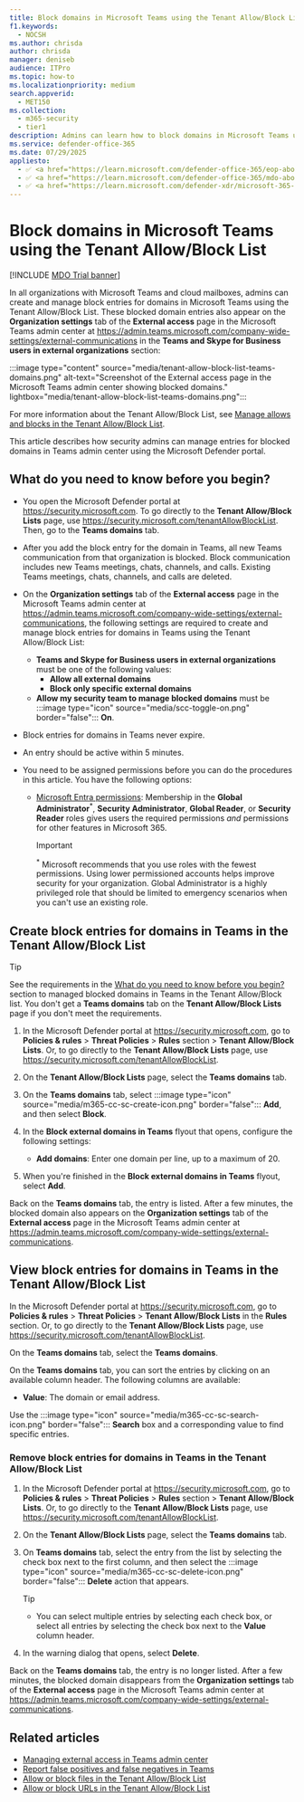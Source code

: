 ```yaml
---
title: Block domains in Microsoft Teams using the Tenant Allow/Block List
f1.keywords:
  - NOCSH
ms.author: chrisda
author: chrisda
manager: deniseb
audience: ITPro
ms.topic: how-to
ms.localizationpriority: medium
search.appverid:
  - MET150
ms.collection:
  - m365-security
  - tier1
description: Admins can learn how to block domains in Microsoft Teams using the Tenant Allow/Block List.
ms.service: defender-office-365
ms.date: 07/29/2025
appliesto:
  - ✅ <a href="https://learn.microsoft.com/defender-office-365/eop-about" target="_blank">Default email protections for cloud mailboxes</a>
  - ✅ <a href="https://learn.microsoft.com/defender-office-365/mdo-about#defender-for-office-365-plan-1-vs-plan-2-cheat-sheet" target="_blank">Microsoft Defender for Office 365 Plan 1 and Plan 2</a>
  - ✅ <a href="https://learn.microsoft.com/defender-xdr/microsoft-365-defender" target="_blank">Microsoft Defender XDR</a>
---
```


# Block domains in Microsoft Teams using the Tenant Allow/Block List

[!INCLUDE [MDO Trial banner](../includes/mdo-trial-banner.md)]

In all organizations with Microsoft Teams and cloud mailboxes, admins can create and manage block entries for domains in Microsoft Teams using the Tenant Allow/Block List. These blocked domain entries also appear on the **Organization settings** tab of the **External access** page in the Microsoft Teams admin center at <https://admin.teams.microsoft.com/company-wide-settings/external-communications> in the **Teams and Skype for Business users in external organizations** section:

:::image type="content" source="media/tenant-allow-block-list-teams-domains.png" alt-text="Screenshot of the External access page in the Microsoft Teams admin center showing blocked domains." lightbox="media/tenant-allow-block-list-teams-domains.png":::

For more information about the Tenant Allow/Block List, see [Manage allows and blocks in the Tenant Allow/Block List](tenant-allow-block-list-about.md).

This article describes how security admins can manage entries for blocked domains in Teams admin center using the Microsoft Defender portal.

## What do you need to know before you begin?

- You open the Microsoft Defender portal at <https://security.microsoft.com>. To go directly to the **Tenant Allow/Block Lists** page, use <https://security.microsoft.com/tenantAllowBlockList>. Then, go to the **Teams domains** tab.

- After you add the block entry for the domain in Teams, all new Teams communication from that organization is blocked. Block communication includes new Teams meetings, chats, channels, and calls. Existing Teams meetings, chats, channels, and calls are deleted.

- On the **Organization settings** tab of the **External access** page in the Microsoft Teams admin center at <https://admin.teams.microsoft.com/company-wide-settings/external-communications>, the following settings are required to create and manage block entries for domains in Teams using the Tenant Allow/Block List:
  - **Teams and Skype for Business users in external organizations** must be one of the following values:
    - **Allow all external domains**
    - **Block only specific external domains**
  - **Allow my security team to manage blocked domains** must be :::image type="icon" source="media/scc-toggle-on.png" border="false"::: **On**.

- Block entries for domains in Teams never expire.

- An entry should be active within 5 minutes.

- You need to be assigned permissions before you can do the procedures in this article. You have the following options:
  - [Microsoft Entra permissions](/entra/identity/role-based-access-control/manage-roles-portal): Membership in the **Global Administrator**<sup>\*</sup>, **Security Administrator**, **Global Reader**, or **Security Reader** roles gives users the required permissions *and* permissions for other features in Microsoft 365.

    > [!IMPORTANT]
    > <sup>\*</sup> Microsoft recommends that you use roles with the fewest permissions. Using lower permissioned accounts helps improve security for your organization. Global Administrator is a highly privileged role that should be limited to emergency scenarios when you can't use an existing role.

## Create block entries for domains in Teams in the Tenant Allow/Block List

   > [!TIP]
   > See the requirements in the [What do you need to know before you begin?](#what-do-you-need-to-know-before-you-begin) section to managed blocked domains in Teams in the Tenant Allow/Block list. You don't get a **Teams domains** tab on the **Tenant Allow/Block Lists** page if you don't meet the requirements.

1. In the Microsoft Defender portal at <https://security.microsoft.com>, go to **Policies & rules** \> **Threat Policies** \> **Rules** section \> **Tenant Allow/Block Lists**. Or, to go directly to the **Tenant Allow/Block Lists** page, use <https://security.microsoft.com/tenantAllowBlockList>.

2. On the **Tenant Allow/Block Lists** page, select the **Teams domains** tab.

3. On the **Teams domains** tab, select :::image type="icon" source="media/m365-cc-sc-create-icon.png" border="false"::: **Add**, and then select **Block**.

4. In the **Block external domains in Teams** flyout that opens, configure the following settings:

   - **Add domains**: Enter one domain per line, up to a maximum of 20.

5. When you're finished in the **Block external domains in Teams** flyout, select **Add**.

Back on the **Teams domains** tab, the entry is listed. After a few minutes, the blocked domain also appears on the **Organization settings** tab of the **External access** page in the Microsoft Teams admin center at <https://admin.teams.microsoft.com/company-wide-settings/external-communications>.

## View block entries for domains in Teams in the Tenant Allow/Block List

In the Microsoft Defender portal at <https://security.microsoft.com>, go to **Policies & rules** \> **Threat Policies** \> **Tenant Allow/Block Lists** in the **Rules** section. Or, to go directly to the **Tenant Allow/Block Lists** page, use <https://security.microsoft.com/tenantAllowBlockList>.

On the **Teams domains** tab, select the **Teams domains**.

On the **Teams domains** tab, you can sort the entries by clicking on an available column header. The following columns are available:

- **Value**: The domain or email address.

Use the :::image type="icon" source="media/m365-cc-sc-search-icon.png" border="false"::: **Search** box and a corresponding value to find specific entries.

### Remove block entries for domains in Teams in the Tenant Allow/Block List

1. In the Microsoft Defender portal at <https://security.microsoft.com>, go to **Policies & rules** \> **Threat Policies** \> **Rules** section \> **Tenant Allow/Block Lists**. Or, to go directly to the **Tenant Allow/Block Lists** page, use <https://security.microsoft.com/tenantAllowBlockList>.

2. On the **Tenant Allow/Block Lists** page, select the **Teams domains** tab.

3. On **Teams domains** tab, select the entry from the list by selecting the check box next to the first column, and then select the :::image type="icon" source="media/m365-cc-sc-delete-icon.png" border="false"::: **Delete** action that appears.

   > [!TIP]
   > - You can select multiple entries by selecting each check box, or select all entries by selecting the check box next to the **Value** column header.

4. In the warning dialog that opens, select **Delete**.

Back on the **Teams domains** tab, the entry is no longer listed. After a few minutes, the blocked domain disappears from the **Organization settings** tab of the **External access** page in the Microsoft Teams admin center at <https://admin.teams.microsoft.com/company-wide-settings/external-communications>.

## Related articles

- [Managing external access in Teams admin center](/microsoftteams/trusted-organizations-external-meetings-chat?tabs=organization-settings#specify-trusted-microsoft-365-organizations)
- [Report false positives and false negatives in Teams](submissions-teams.md)
- [Allow or block files in the Tenant Allow/Block List](tenant-allow-block-list-files-configure.md)
- [Allow or block URLs in the Tenant Allow/Block List](tenant-allow-block-list-urls-configure.md)